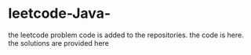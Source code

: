 # leetcode-Java-
the leetcode problem code is added to the repositories.
the code is here.
the solutions are provided here




























